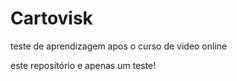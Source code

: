 # Cartovisk
 teste de aprendizagem apos o curso de video online

 este repositório e apenas um teste!